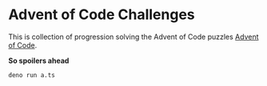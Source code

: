 # Advent of Code Challenges

This is collection of progression solving the Advent of Code puzzles [Advent of Code](https://adventofcode.com).

**So spoilers ahead**

```
deno run a.ts
```
